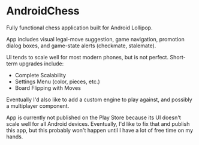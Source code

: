 # AndroidChess
Fully functional chess application built for Android Lollipop.

App includes visual legal-move suggestion, game navigation, promotion dialog boxes,
and game-state alerts (checkmate, stalemate).

UI tends to scale well for most modern phones, but is not perfect. 
Short-term upgrades include:

* Complete Scalability
* Settings Menu (color, pieces, etc.)
* Board Flipping with Moves
  
Eventually I'd also like to add a custom engine to play against, and possibly a
multiplayer component.

App is currently not published on the Play Store because its UI doesn't scale well
for all Android devices. Eventually, I'd like to fix that and publish this app, but
this probably won't happen until I have a lot of free time on my hands.
  
